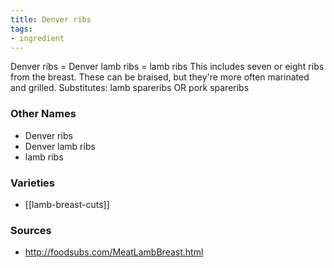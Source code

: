 ```yaml
---
title: Denver ribs
tags:
- ingredient
---
```

Denver ribs = Denver lamb ribs = lamb ribs This includes seven or eight ribs from the breast. These can be braised, but they're more often marinated and grilled. Substitutes: lamb spareribs OR pork spareribs

### Other Names

* Denver ribs
* Denver lamb ribs
* lamb ribs

### Varieties

* [[lamb-breast-cuts]]

### Sources
* http://foodsubs.com/MeatLambBreast.html
